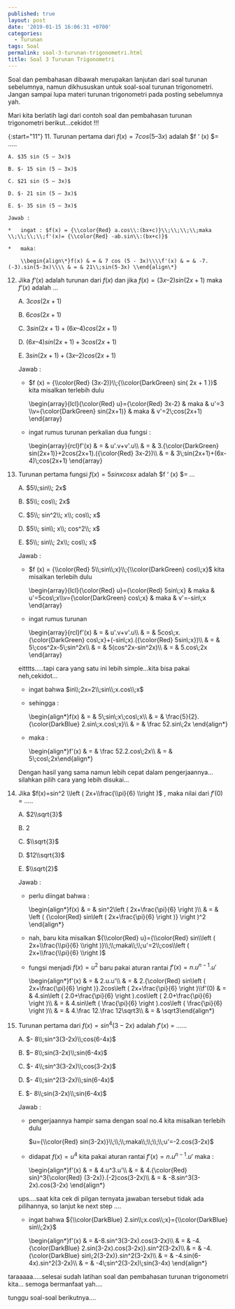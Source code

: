 ```yaml
---
published: true
layout: post
date: '2019-01-15 16:06:31 +0700'
categories:
  - Turunan
tags: Soal
permalink: soal-3-turunan-trigonometri.html
title: Soal 3 Turunan Trigonometri
---
```

Soal dan pembahasan dibawah merupakan lanjutan dari soal turunan sebelumnya, namun dikhususkan untuk soal-soal turunan trigonometri. Jangan sampai lupa materi turunan trigonometri pada posting sebelumnya yah.

Mari kita berlatih lagi dari contoh soal dan pembahasan turunan trigonometri berikut…cekidot !!!

{:start="11"}
11. Turunan pertama dari $f(x) = 7 cos (5 – 3x)$ adalah $f ‘ (x) $= …..
    
    A. $35 sin (5 – 3x)$
    
    B. $- 15 sin (5 – 3x)$
    
    C. $21 sin (5 – 3x)$
    
    D. $- 21 sin (5 – 3x)$
    
    E. $- 35 sin (5 – 3x)$
    
    Jawab :
    
    *   ingat : $f(x) = {\\color{Red} a.cos\\:(bx+c)}\\;\\;\\;\\;maka \\;\\;\\;\\;f'(x)= {\\color{Red} -ab.sin\\:(bx+c)}$
        
    *   maka:
        
        \\begin{align\*}f(x) & = & 7 cos (5 - 3x)\\\\f'(x) & = & -7.(-3).sin(5-3x)\\\\ & = & 21\\;sin(5-3x) \\end{align\*}
        
12. Jika $f ‘(x)$ adalah turunan dari $f(x)$ dan jika $f(x) = ( 3x – 2 ) sin (2x + 1)$ maka $f ‘ (x)$ adalah …
    
    A. $3 cos ( 2x + 1 )$
    
    B. $6 cos ( 2x + 1 )$
    
    C. $3 sin ( 2x + 1 ) + (6x – 4) cos (2x + 1)$
    
    D. $(6x – 4) sin ( 2x + 1 ) + 3 cos ( 2x + 1 )$
    
    E. $3 sin ( 2x + 1) + ( 3x – 2 ) cos( 2x + 1 )$
    
    Jawab :
    
    *   $f (x) = {\\color{Red} (3x-2)}\\;{\\color{DarkGreen} sin( 2x + 1 )}$ kita misalkan terlebih dulu
        
        \\begin{array}{lcl}{\\color{Red} u}={\\color{Red} 3x-2} & maka & u'=3 \\\\v={\\color{DarkGreen} sin(2x+1)} & maka & v'=2\\;cos(2x+1) \\end{array}
        
    *   ingat rumus turunan perkalian dua fungsi :
        
        \\begin{array}{rcl}f'(x) & = & u'.v+v'.u\\\\ & = & 3.{\\color{DarkGreen} sin(2x+1)}+2cos(2x+1).({\\color{Red} 3x-2})\\\\ & = & 3\\;sin(2x+1)+(6x-4)\\;cos(2x+1) \\end{array}
        
13. Turunan pertama fungsi $f (x) = 5 sin x cos x$ adalah $f ‘ (x) $= …
    
    A. $5\\;sin\\; 2x$
    
    B. $5\\; cos\\; 2x$
    
    C. $5\\; sin^2\\; x\\; cos\\; x$
    
    D. $5\\; sin\\; x\\; cos^2\\; x$
    
    E. $5\\; sin\\; 2x\\; cos\\; x$
    
    Jawab :
    
    *   $f (x) = {\\color{Red} 5\\;sin\\;x}\\;{\\color{DarkGreen} cos\\;x}$ kita misalkan terlebih dulu
        
        \\begin{array}{lcl}{\\color{Red} u}={\\color{Red} 5sin\\;x} & maka & u'=5cos\\;x\\\\v={\\color{DarkGreen} cos\\;x} & maka & v'=-sin\\;x \\end{array}
        
    *   ingat rumus turunan
        
        \\begin{array}{rcl}f'(x) & = & u'.v+v'.u\\\\ & = & 5cos\\;x.{\\color{DarkGreen} cos\\;x}+(-sin\\;x).({\\color{Red} 5sin\\;x})\\\\ & = & 5\\;cos^2x-5\\;sin^2x\\\\ & = & 5(cos^2x-sin^2x)\\\\ & = & 5.cos\\;2x \\end{array}
        
    
    eitttts…..tapi cara yang satu ini lebih simple…kita bisa pakai neh,cekidot…
    
    *   ingat bahwa $in\\;2x=2\\;sin\\;x.cos\\;x$
        
    *   sehingga :
        
        \\begin{align\*}f(x) & = & 5\\;sin\\;x\\;cos\\;x\\\\ & = & \\frac{5}{2}.{\\color{DarkBlue} 2.sin\\;x.cos\\;x}\\\\ & = & \\frac 52.sin\\;2x \\end{align\*}
        
    *   maka :
        
        \\begin{align\*}f'(x) & = & \\frac 52.2.cos\\;2x\\\\ & = & 5\\;cos\\;2x\\end{align\*}
        
    
    Dengan hasil yang sama namun lebih cepat dalam pengerjaannya…silahkan pilih cara yang lebih disukai…
    
14. Jika $f(x)=sin^2 \\left ( 2x+\\frac{\\pi}{6} \\right )$ , maka nilai dari $f'(0)$ = …..
    
    A. $2\\sqrt{3}$
    
    B. $2$
    
    C. $\\sqrt{3}$
    
    D. $12\\sqrt{3}$
    
    E. $\\sqrt{2}$
    
    Jawab :
    
    *   perlu diingat bahwa :
        
        \\begin{align\*}f(x) & = & sin^2\\left ( 2x+\\frac{\\pi}{6} \\right )\\\\ & = & \\left ( {\\color{Red} sin\\left ( 2x+\\frac{\\pi}{6} \\right )} \\right )^2 \\end{align\*}
        
    *   nah, baru kita misalkan ${\\color{Red} u}={\\color{Red} sin\\left ( 2x+\\frac{\\pi}{6} \\right )}\\;\\;maka\\;\\;u'=2\\;cos\\left ( 2x+\\frac{\\pi}{6} \\right )$
        
    *   fungsi menjadi $f(x)=u^2$ baru pakai aturan rantai $f'(x) = n.u^{n-1}.u'$
        
        \\begin{align\*}f'(x) & = & 2.u.u'\\\\ & = & 2.{\\color{Red} sin\\left ( 2x+\\frac{\\pi}{6} \\right )}.2cos\\left ( 2x+\\frac{\\pi}{6} \\right )\\\\f'(0) & = & 4.sin\\left ( 2.0+\\frac{\\pi}{6} \\right ).cos\\left ( 2.0+\\frac{\\pi}{6} \\right )\\\\ & = & 4.sin\\left ( \\frac{\\pi}{6} \\right ).cos\\left ( \\frac{\\pi}{6} \\right )\\\\ & = & 4.\\frac 12.\\frac 12\\sqrt3\\\\ & = & \\sqrt3\\end{align\*}
        
15. Turunan pertama dari $f(x)=sin^4(3-2x)$ adalah $f'(x)$ = ……
    
    A. $- 8\\;sin^3(3-2x)\\;cos(6-4x)$
    
    B. $– 8\\;sin(3-2x)\\;sin(6-4x)$
    
    C. $- 4\\;sin^3(3-2x)\\;cos(3-2x)$
    
    D. $- 4\\;sin^2(3-2x)\\;sin(6-4x)$
    
    E. $- 8\\;sin(3-2x)\\;sin(6-4x)$
    
    Jawab :
    
    *   pengerjaannya hampir sama dengan soal no.4 kita misalkan terlebih dulu
        
        $u={\\color{Red} sin(3-2x)}\\;\\;\\;maka\\;\\;\\;\\;u'=-2.cos(3-2x)$
        
    *   didapat $f(x)=u^4$ kita pakai aturan rantai $f'(x)=n.u^{n-1}.u'$ maka :
        
        \\begin{align\*}f'(x) & = & 4.u^3.u'\\\\ & = & 4.{\\color{Red} sin}^3{\\color{Red} (3-2x)}.(-2)cos(3-2x)\\\\ & = & -8.sin^3(3-2x).cos(3-2x) \\end{align\*}
        
    
    ups….saat kita cek di pilgan ternyata jawaban tersebut tidak ada pilihannya, so lanjut ke next step ….
    
    *   ingat bahwa ${\\color{DarkBlue} 2.sin\\;x.cos\\;x}={\\color{DarkBlue} sin\\;2x}$
        
        \\begin{align\*}f'(x) & = &-8.sin^3(3-2x).cos(3-2x)\\\\ & = & -4.{\\color{DarkBlue} 2.sin(3-2x).cos(3-2x)}.sin^2(3-2x)\\\\ & = & -4.{\\color{DarkBlue} sin\\;2(3-2x)}.sin^2(3-2x)\\\\ & = & -4.sin(6-4x).sin^2(3-2x)\\\\ & = & -4\\;sin^2(3-2x)\\;sin(3-4x) \\end{align\*}
        

taraaaaa…..selesai sudah latihan soal dan pembahasan turunan trigonometri kita… semoga bermanfaat yah….

tunggu soal-soal berikutnya….
